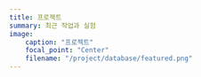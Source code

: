 ```yaml
---
title: 프로젝트
summary: 최근 작업과 실험
image:
	caption: "프로젝트"
	focal_point: "Center"
	filename: "/project/database/featured.png"
---
```

